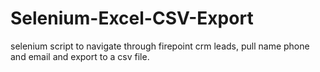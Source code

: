 # Selenium-Excel-CSV-Export
selenium script to navigate through firepoint crm leads, pull name phone and email and export to a csv file.
